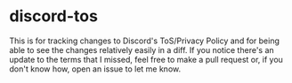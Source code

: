 # discord-tos
This is for tracking changes to Discord's ToS/Privacy Policy and for being able to see the changes relatively easily in a diff. If you notice there's an update to the terms that I missed, feel free to make a pull request or, if you don't know how, open an issue to let me know.